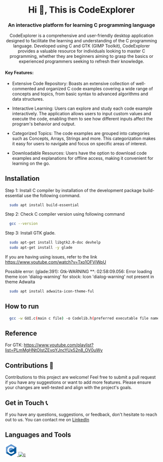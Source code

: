 <h1 align="center">Hi 👋, This is CodeExplorer</h1>
<h3 align="center">An interactive platform for learning C programming language</h3>

<p align="center">
CodeExplorer is a comprehensive and user-friendly desktop application designed to facilitate the learning and understanding of the C programming language. Developed using C and GTK (GIMP Toolkit), CodeExplorer provides a valuable resource for individuals looking to master C programming, whether they are beginners aiming to grasp the basics or experienced programmers seeking to refresh their knowledge.
</p>

<h4 align = "left">Key Features:</h4>
<ul>
  <li><p>Extensive Code Repository: Boasts an extensive collection of well-commented and organized C code examples covering a wide range of concepts and topics, from basic syntax to advanced algorithms and data structures.</p></li>
  <li><p>Interactive Learning: Users can explore and study each code example interactively. The application allows users to input custom values and execute the code, enabling them to see how different inputs affect the program's behavior and output.</p></li>
  <li><p>Categorized Topics: The code examples are grouped into categories such as Concepts, Arrays, Strings and more. This categorization makes it easy for users to navigate and focus on specific areas of interest.</p></li>
  <li><p>Downloadable Resources: Users have the option to download code examples and explanations for offline access, making it convenient for learning on the go.</p></li>
</ul>

## Installation

Step 1: Install C compiler by installation of the development package build-essential use the following command.

```bash
  sudo apt install build-essential
```
Step 2: Check C compiler version using following command 

```bash
  gcc --version
```
Step 3: Install GTK glade.

```bash
  sudo apt-get install libgtk2.0-doc devhelp
  sudo apt-get install -y glade
```

If you are having using issues, refer to the link
https://www.youtube.com/watch?v=Txo1OFViWpU

Possible error: (glade:391): Gtk-WARNING **: 02:58:09.056: Error loading theme icon 'dialog-warning' for 
stock: Icon 'dialog-warning' not present in theme Adwaita
```bash
  sudo apt install adwaita-icon-theme-ful
```

## How to run

```bash
  gcc -w GUI.c(main c file) -o Codelib.h(preferred executable file name) `pkg-config --cflags --libs gtk+-3.0` -export-dynamic
```

## Reference

For GTK: https://www.youtube.com/playlist?list=PLmMgHNtOIstZEvqYJncYUx52n8_OV0uWy

## Contributions 🤝

Contributions to this project are welcome! Feel free to submit a pull request if you have any suggestions or want to add more features. Please ensure your changes are well-tested and align with the project's goals.


## Get in Touch 📞

If you have any questions, suggestions, or feedback, don't hesitate to reach out to us. You can contact me on [LinkedIn](www.linkedin.com/in/saurabh-varule-scoe) 

## Languages and Tools

<p align="left"> <a href="https://www.cprogramming.com/" target="_blank" rel="noreferrer"> <img src="https://raw.githubusercontent.com/devicons/devicon/master/icons/c/c-original.svg" alt="c" width="40" height="40"/> </a> 
<a href="https://www.gtk.org/" target="_blank" rel="noreferrer"> <img src="https://icongr.am/devicon/gimp-original-wordmark.svg" alt="c" width="40" height="40"/> </a>
</p>
